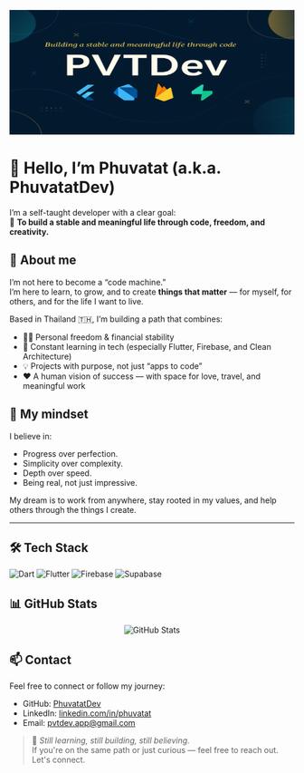 <p align="center">
   <img src="https://github.com/PhuvatatDev/PhuvatatDev/raw/main/banier%20PVTDev.png" alt="GitHub Banner" width="1000" height="220"/>
 </p>


# 👋 Hello, I’m Phuvatat (a.k.a. PhuvatatDev)

I’m a self-taught developer with a clear goal:  
🧭 **To build a stable and meaningful life through code, freedom, and creativity.**

## 🌱 About me
I’m not here to become a “code machine.”  
I’m here to learn, to grow, and to create **things that matter** — for myself, for others, and for the life I want to live.

Based in Thailand 🇹🇭, I’m building a path that combines:
- 🧘‍♂️ Personal freedom & financial stability
- 🧠 Constant learning in tech (especially Flutter, Firebase, and Clean Architecture)
- 💡 Projects with purpose, not just “apps to code”
- ❤️ A human vision of success — with space for love, travel, and meaningful work

## 💭 My mindset
I believe in:
- Progress over perfection.
- Simplicity over complexity.
- Depth over speed.
- Being real, not just impressive.

My dream is to work from anywhere, stay rooted in my values, and help others through the things I create.

---
## 🛠️ Tech Stack

![Dart](https://img.shields.io/badge/Dart-0175C2?style=for-the-badge&logo=dart&logoColor=white)
![Flutter](https://img.shields.io/badge/Flutter-02569B?style=for-the-badge&logo=flutter&logoColor=white)
![Firebase](https://img.shields.io/badge/Firebase-FFCA28?style=for-the-badge&logo=firebase&logoColor=black)
![Supabase](https://img.shields.io/badge/Supabase-3ECF8E?style=for-the-badge&logo=supabase&logoColor=white)


## 📊 GitHub Stats

<p align="center">
  <img src="https://github-readme-stats.vercel.app/api?username=PhuvatatDev&show_icons=true&theme=default" alt="GitHub Stats" />
</p>

## 📫 Contact

Feel free to connect or follow my journey:

- GitHub: [PhuvatatDev](https://github.com/PhuvatatDev)
- LinkedIn: [linkedin.com/in/phuvatat]([https://www.linkedin.com/in/phuvatat](https://www.linkedin.com/in/phuvatat-szentessy-d04766321/?locale=th_TH)) 
- Email: pvtdev.app@gmail.com


> 🔧 *Still learning, still building, still believing.*  
> If you're on the same path or just curious — feel free to reach out. Let's connect.


